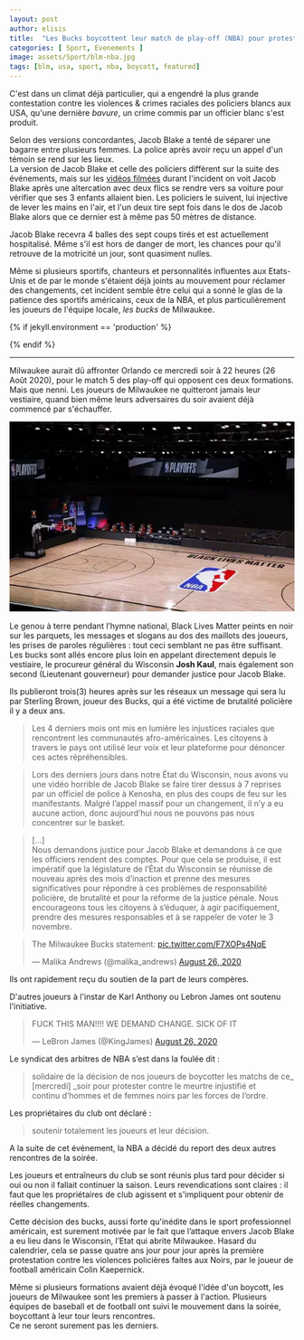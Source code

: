 ```yaml
---
layout: post
author: elisis
title:  "Les Bucks boycottent leur match de play-off (NBA) pour protester contre les violences policières."
categories: [ Sport, Evenements ]
image: assets/Sport/blm-nba.jpg
tags: [blm, usa, sport, nba, boycott, featured]
---
```



C'est dans un climat déjà particulier, qui a engendré la plus grande contestation contre les violences & crimes raciales des policiers blancs aux USA, qu'une dernière *bavure*, un crime commis par un officier blanc s'est produit.  
  
Selon des versions concordantes, Jacob Blake a tenté de séparer une bagarre entre plusieurs femmes. La police après avoir reçu un appel d'un témoin se rend sur les lieux.    
La version de Jacob Blake et celle des policiers diffèrent sur la suite des événements, mais sur les <a target="_blank" href="https://edition.cnn.com/videos/us/2020/08/26/jacob-blake-shooting-second-video-family-attorney-newday-vpx.cnn">vidéos filmées</a> durant l'incident on voit Jacob Blake après une altercation avec deux flics se rendre vers sa voiture pour vérifier que ses 3 enfants allaient bien. Les policiers le suivent, lui injective de lever les mains en l'air, et l'un deux tire sept fois dans le dos de Jacob Blake alors que ce dernier est à même pas 50 mètres de distance.  
  
Jacob Blake recevra 4 balles des sept coups tirés et est actuellement hospitalisé. Même s'il est hors de danger de mort, les chances pour qu'il retrouve de la motricité un jour, sont quasiment nulles.  
  
Même si plusieurs sportifs, chanteurs et personnalités influentes aux Etats-Unis et de par le monde s'étaient déjà joints au mouvement pour réclamer des changements, cet incident semble être celui qui a sonné le glas de la patience des sportifs américains, ceux de la NBA, et plus particulièrement les joueurs de l'équipe locale, *les bucks* de Milwaukee.  
  
{% if jekyll.environment == 'production' %}  
<script async  
        src="https://pagead2.googlesyndication.com/pagead/js/adsbygoogle.js">  
</script>  
<ins class="adsbygoogle"  
     style="display:block"  
     data-ad-format="fluid"  
     data-ad-layout-key="-g3-z+20-iz+107"  
     data-ad-client="ca-pub-3022200405839941"  
     data-ad-slot="6464473093"></ins>  
<script>  
    (adsbygoogle = window.adsbygoogle || []).push({});  
</script>  
{% endif %}    

---  
  
Milwaukee aurait dû affronter Orlando ce mercredi soir à 22 heures (26 Août 2020), pour le match 5 des play-off qui opposent ces deux formations. Mais que nenni. Les joueurs de Milwaukee ne quitteront jamais leur vestiaire, quand bien même leurs adversaires du soir avaient déjà commencé par s'échauffer.  
  
![Le parquet du stade de Milwaukee vide. ](/assets/Sport/milwauke-stade-empty.webp)  
  
Le genou à terre pendant l’hymne national, Black Lives Matter peints en noir sur les parquets, les messages et slogans au dos des maillots des joueurs, les prises de paroles régulières : tout ceci semblant ne pas être suffisant.  
Les bucks sont allés encore plus loin en appelant directement depuis le vestiaire, le procureur général du Wisconsin **Josh Kaul**, mais également son second (Lieutenant gouverneur) pour demander justice pour Jacob Blake.  
  
Ils publieront trois(3) heures après sur les réseaux un message qui sera lu par Sterling Brown, joueur des Bucks, qui a été victime de brutalité policière il y a deux ans.  
  
> Les 4 derniers mois ont mis en lumière les injustices raciales que rencontrent les communautés afro-américaines. Les citoyens à travers le pays ont utilisé leur voix et leur plateforme pour dénoncer ces actes répréhensibles.  
  
> Lors des derniers jours dans notre État du Wisconsin, nous avons vu une vidéo horrible de Jacob Blake se faire tirer dessus à 7 reprises par un officiel de police à Kenosha, en plus des coups de feu sur les manifestants. Malgré l’appel massif pour un changement, il n’y a eu aucune action, donc aujourd’hui nous ne pouvons pas nous concentrer sur le basket.  
  
> [...]  
> Nous demandons justice pour Jacob Blake et demandons à ce que les officiers rendent des comptes. Pour que cela se produise, il est impératif que la législature de l’État du Wisconsin se réunisse de nouveau après des mois d’inaction et prenne des mesures significatives pour répondre à ces problèmes de responsabilité policière, de brutalité et pour la réforme de la justice pénale. Nous encourageons tous les citoyens à s’éduquer, à agir pacifiquement, prendre des mesures responsables et à se rappeler de voter le 3 novembre.  
  
<blockquote class="twitter-tweet"><p lang="en" dir="ltr">The Milwaukee Bucks statement: <a href="https://t.co/F7XOPs4NqE">pic.twitter.com/F7XOPs4NqE</a></p>&mdash; Malika Andrews (@malika_andrews) <a href="https://twitter.com/malika_andrews/status/1298763459165904898?ref_src=twsrc%5Etfw">August 26, 2020</a></blockquote> <script async src="https://platform.twitter.com/widgets.js" charset="utf-8"></script>  
  
Ils ont rapidement reçu du soutien de la part de leurs compères.  
  
D'autres joueurs à l'instar de Karl Anthony ou Lebron James ont soutenu l'initiative.  
  
<blockquote class="twitter-tweet"><p lang="en" dir="ltr">FUCK THIS MAN!!!! WE DEMAND CHANGE. SICK OF IT</p>&mdash; LeBron James (@KingJames) <a href="https://twitter.com/KingJames/status/1298721240748711936?ref_src=twsrc%5Etfw">August 26, 2020</a></blockquote> <script async src="https://platform.twitter.com/widgets.js" charset="utf-8"></script>  
  
Le syndicat des arbitres de NBA s’est dans la foulée dit :   
  
> solidaire de la décision de nos joueurs de boycotter les matchs de ce_  
> [mercredi] _soir pour protester contre le meurtre injustifié et  
> continu d’hommes et de femmes noirs par les forces de l’ordre.  
  
Les propriétaires du club ont déclaré :  
  
> soutenir totalement les joueurs et leur décision.  
  
A la suite de cet événement, la NBA a décidé du report des deux autres rencontres de la soirée.  
  
Les joueurs et entraîneurs du club se sont réunis plus tard pour décider si oui ou non il fallait continuer la saison. Leurs revendications sont claires : il faut que les propriétaires de club agissent et s'impliquent pour obtenir de réelles changements.   
  
Cette décision des bucks, aussi forte qu'inédite dans le sport professionnel américain, est surement motivée par le fait que l’attaque envers Jacob Blake a eu lieu dans le Wisconsin, l’Etat qui abrite Milwaukee. Hasard du calendrier, cela se passe quatre ans jour pour jour après la première protestation contre les violences policières faites aux Noirs, par le joueur de football américain Colin Kaepernick.  
  
Même si plusieurs formations avaient déjà évoqué l'idée d'un boycott, les joueurs de Milwaukee sont les premiers à passer à l'action.  Plusieurs équipes de baseball et de football ont suivi le mouvement dans la soirée, boycottant à leur tour leurs rencontres.  
Ce ne seront surement pas les derniers.



